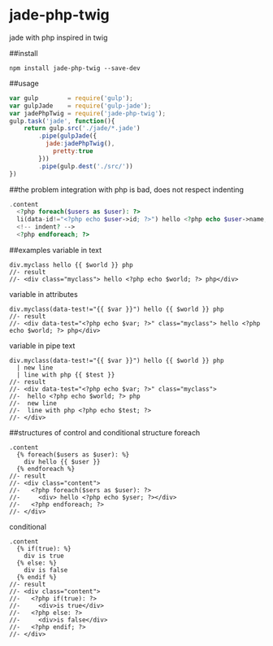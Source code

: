 # jade-php-twig
jade with php inspired in twig

##install
```
npm install jade-php-twig --save-dev
```

##usage
```js
var gulp        = require('gulp');
var gulpJade    = require('gulp-jade');
var jadePhpTwig = require('jade-php-twig');
gulp.task('jade', function(){
	return gulp.src('./jade/*.jade')
		.pipe(gulpJade({
		  jade:jadePhpTwig(),
			pretty:true
		}))
		.pipe(gulp.dest('./src/'))
})
```

##the problem
integration with php is bad, does not respect indenting
```php
.content
  <?php foreach($users as $user): ?>
  li(data-id!="<?php echo $user->id; ?>") hello <?php echo $user->name;?>
  <!-- indent? -->
  <?php endforeach; ?>
```
##examples
variable in text
```jade
div.myclass hello {{ $world }} php
//- result
//- <div class="myclass"> hello <?php echo $world; ?> php</div>
```

variable in attributes
```jade
div.myclass(data-test!="{{ $var }}") hello {{ $world }} php
//- result
//- <div data-test="<?php echo $var; ?>" class="myclass"> hello <?php echo $world; ?> php</div>
```

variable in pipe text
```jade
div.myclass(data-test!="{{ $var }}") hello {{ $world }} php
  | new line
  | line with php {{ $test }}
//- result
//- <div data-test="<?php echo $var; ?>" class="myclass"> 
//-  hello <?php echo $world; ?> php
//-  new line
//-  line with php <?php echo $test; ?>
//- </div>
```

##structures of control and conditional
structure foreach
```jade
.content
  {% foreach($users as $user): %}
    div hello {{ $user }}
  {% endforeach %}
//- result
//- <div class="content">
//-   <?php foreach($sers as $user): ?> 
//-     <div> hello <?php echo $yser; ?></div>
//-   <?php endforeach; ?>
//- </div>
```
conditional
```jade
.content
  {% if(true): %}
    div is true
  {% else: %}
    div is false
  {% endif %}
//- result
//- <div class="content">
//-   <?php if(true): ?> 
//-     <div>is true</div>
//-   <?php else: ?>
//-     <div>is false</div>
//-   <?php endif; ?>
//- </div>
```

